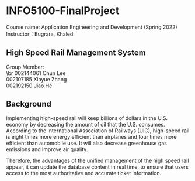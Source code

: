 # INFO5100-FinalProject
Course name: Application Engineering and Development (Spring 2022)  
Instructor：Bugrara, Khaled.

## High Speed Rail Management System
Group Member:  
\br
002144061 Chun Lee  
002107185 Xinyue Zhang  
002192150 Jiao He
                        
## Background                        
Implementing high-speed rail will keep billions of dollars in the U.S. economy by decreasing the amount of oil that the U.S. consumes.    According to the International Association of Railways (UIC), high-speed rail is eight times more energy efficient than airplanes and four times more efficient than automobile use. It will also decrease greenhouse gas emissions and improve air quality.

Therefore, the advantages of the unified management of the high speed rail appear, it can update the database content in real time, to ensure that users access to the most authoritative and accurate ticket information.                        
                        



                        
